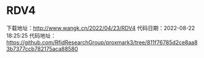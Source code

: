 # RDV4
下载地址：http://www.wangk.cn/2022/04/23/RDV4
代码日期：2022-08-22 18:25:25
代码地址：https://github.com/RfidResearchGroup/proxmark3/tree/811f76785d2ce8aa83b7377ccb782175aca88580
